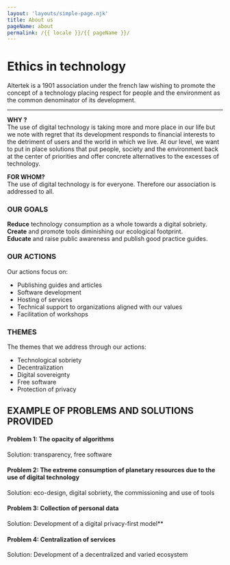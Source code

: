 ```yaml
---
layout: 'layouts/simple-page.njk'
title: About us
pageName: about
permalink: /{{ locale }}/{{ pageName }}/
---
```


<h1 class="section-title">Ethics in technology</h1>

<p class="lead-text">Altertek is a 1901 association under the french law wishing to promote the concept of a technology placing respect for people and the environment as the common denominator of its development.</p>

<hr/>

**WHY ?** <br/>
The use of digital technology is taking more and more place in our life but we note with regret that its development responds to financial interests to the detriment of users and the world in which we live.
At our level, we want to put in place solutions that put people, society and the environment back at the center of priorities and offer concrete alternatives to the excesses of technology.

**FOR WHOM?** <br/>
The use of digital technology is for everyone. Therefore our association is addressed to all.

### OUR GOALS

**Reduce** technology consumption as a whole towards a digital sobriety.<br/>
**Create** and promote tools diminishing our ecological footprint.<br/>
**Educate** and raise public awareness and publish good practice guides.<br/>

### OUR ACTIONS

Our actions focus on:
- Publishing guides and articles
- Software development
- Hosting of services
- Technical support to organizations aligned with our values
- Facilitation of workshops

### THEMES

The themes that we address through our actions:
- Technological sobriety
- Decentralization
- Digital sovereignty
- Free software
- Protection of privacy

## EXAMPLE OF PROBLEMS AND SOLUTIONS PROVIDED

#### Problem 1: The opacity of algorithms
Solution: transparency, free software

#### Problem 2: The extreme consumption of planetary resources due to the use of digital technology
Solution: eco-design, digital sobriety, the commissioning and use of tools

#### Problem 3: Collection of personal data
Solution: Development of a digital privacy-first model**

#### Problem 4: Centralization of services
Solution: Development of a decentralized and varied ecosystem
